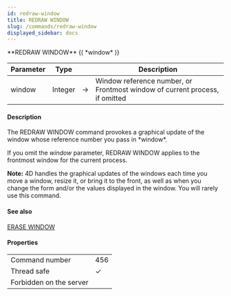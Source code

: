 ```yaml
---
id: redraw-window
title: REDRAW WINDOW
slug: /commands/redraw-window
displayed_sidebar: docs
---
```


<!--REF #_command_.REDRAW WINDOW.Syntax-->**REDRAW WINDOW** {( *window* )}<!-- END REF-->
<!--REF #_command_.REDRAW WINDOW.Params-->
| Parameter | Type |  | Description |
| --- | --- | --- | --- |
| window | Integer | &#8594;  | Window reference number, or Frontmost window of current process, if omitted |

<!-- END REF-->

#### Description 

<!--REF #_command_.REDRAW WINDOW.Summary-->The REDRAW WINDOW command provokes a graphical update of the window whose reference number you pass in *window*.<!-- END REF-->

If you omit the *window* parameter, REDRAW WINDOW applies to the frontmost window for the current process.

**Note:** 4D handles the graphical updates of the windows each time you move a window, resize it, or bring it to the front, as well as when you change the form and/or the values displayed in the window. You will rarely use this command.

#### See also 

[ERASE WINDOW](erase-window.md)  

#### Properties
|  |  |
| --- | --- |
| Command number | 456 |
| Thread safe | &check; |
| Forbidden on the server ||


